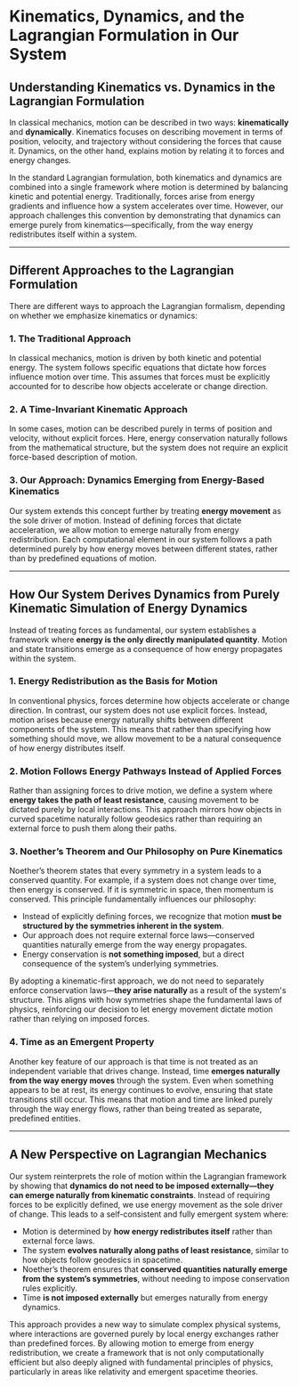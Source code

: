 # **Kinematics, Dynamics, and the Lagrangian Formulation in Our System**

## **Understanding Kinematics vs. Dynamics in the Lagrangian Formulation**

In classical mechanics, motion can be described in two ways: **kinematically** and **dynamically**. Kinematics focuses on describing movement in terms of position, velocity, and trajectory without considering the forces that cause it. Dynamics, on the other hand, explains motion by relating it to forces and energy changes.

In the standard Lagrangian formulation, both kinematics and dynamics are combined into a single framework where motion is determined by balancing kinetic and potential energy. Traditionally, forces arise from energy gradients and influence how a system accelerates over time. However, our approach challenges this convention by demonstrating that dynamics can emerge purely from kinematics—specifically, from the way energy redistributes itself within a system.

---

## **Different Approaches to the Lagrangian Formulation**

There are different ways to approach the Lagrangian formalism, depending on whether we emphasize kinematics or dynamics:

### 1. The Traditional Approach

In classical mechanics, motion is driven by both kinetic and potential energy. The system follows specific equations that dictate how forces influence motion over time. This assumes that forces must be explicitly accounted for to describe how objects accelerate or change direction.

### 2. A Time-Invariant Kinematic Approach

In some cases, motion can be described purely in terms of position and velocity, without explicit forces. Here, energy conservation naturally follows from the mathematical structure, but the system does not require an explicit force-based description of motion.

### 3. Our Approach: Dynamics Emerging from Energy-Based Kinematics

Our system extends this concept further by treating **energy movement** as the sole driver of motion. Instead of defining forces that dictate acceleration, we allow motion to emerge naturally from energy redistribution. Each computational element in our system follows a path determined purely by how energy moves between different states, rather than by predefined equations of motion.

---

## **How Our System Derives Dynamics from Purely Kinematic Simulation of Energy Dynamics**

Instead of treating forces as fundamental, our system establishes a framework where **energy is the only directly manipulated quantity**. Motion and state transitions emerge as a consequence of how energy propagates within the system.

### **1. Energy Redistribution as the Basis for Motion**
In conventional physics, forces determine how objects accelerate or change direction. In contrast, our system does not use explicit forces. Instead, motion arises because energy naturally shifts between different components of the system. This means that rather than specifying how something should move, we allow movement to be a natural consequence of how energy distributes itself.

### **2. Motion Follows Energy Pathways Instead of Applied Forces**
Rather than assigning forces to drive motion, we define a system where **energy takes the path of least resistance**, causing movement to be dictated purely by local interactions. This approach mirrors how objects in curved spacetime naturally follow geodesics rather than requiring an external force to push them along their paths.

### **3. Noether’s Theorem and Our Philosophy on Pure Kinematics**
Noether’s theorem states that every symmetry in a system leads to a conserved quantity. For example, if a system does not change over time, then energy is conserved. If it is symmetric in space, then momentum is conserved. This principle fundamentally influences our philosophy: 

- Instead of explicitly defining forces, we recognize that motion **must be structured by the symmetries inherent in the system**.  
- Our approach does not require external force laws—conserved quantities naturally emerge from the way energy propagates.  
- Energy conservation is **not something imposed**, but a direct consequence of the system’s underlying symmetries.  

By adopting a kinematic-first approach, we do not need to separately enforce conservation laws—**they arise naturally** as a result of the system's structure. This aligns with how symmetries shape the fundamental laws of physics, reinforcing our decision to let energy movement dictate motion rather than relying on imposed forces.

### **4. Time as an Emergent Property**
Another key feature of our approach is that time is not treated as an independent variable that drives change. Instead, time **emerges naturally from the way energy moves** through the system. Even when something appears to be at rest, its energy continues to evolve, ensuring that state transitions still occur. This means that motion and time are linked purely through the way energy flows, rather than being treated as separate, predefined entities.

---

## **A New Perspective on Lagrangian Mechanics**
Our system reinterprets the role of motion within the Lagrangian framework by showing that **dynamics do not need to be imposed externally—they can emerge naturally from kinematic constraints**. Instead of requiring forces to be explicitly defined, we use energy movement as the sole driver of change. This leads to a self-consistent and fully emergent system where:

- Motion is determined by **how energy redistributes itself** rather than external force laws.
- The system **evolves naturally along paths of least resistance**, similar to how objects follow geodesics in spacetime.
- Noether’s theorem ensures that **conserved quantities naturally emerge from the system’s symmetries**, without needing to impose conservation rules explicitly.
- Time **is not imposed externally** but emerges naturally from energy dynamics.

This approach provides a new way to simulate complex physical systems, where interactions are governed purely by local energy exchanges rather than predefined forces. By allowing motion to emerge from energy redistribution, we create a framework that is not only computationally efficient but also deeply aligned with fundamental principles of physics, particularly in areas like relativity and emergent spacetime theories.